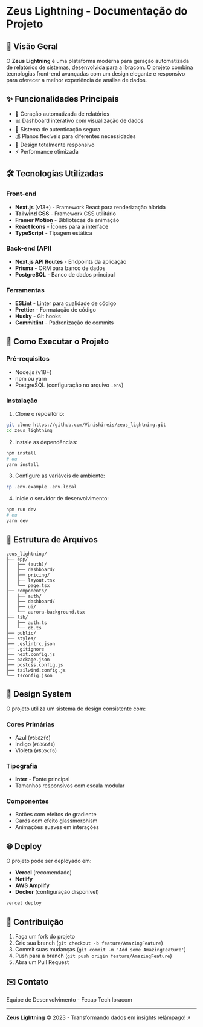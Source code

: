 # Zeus Lightning - Documentação do Projeto

## 📌 Visão Geral

O **Zeus Lightning** é uma plataforma moderna para geração automatizada de relatórios de sistemas, desenvolvida para a Ibracom. O projeto combina tecnologias front-end avançadas com um design elegante e responsivo para oferecer a melhor experiência de análise de dados.

## ✨ Funcionalidades Principais

- 🚀 Geração automatizada de relatórios
- 📊 Dashboard interativo com visualização de dados
- 🔐 Sistema de autenticação segura
- 💰 Planos flexíveis para diferentes necessidades
- 📱 Design totalmente responsivo
- ⚡ Performance otimizada

## 🛠 Tecnologias Utilizadas

### Front-end
- **Next.js** (v13+) - Framework React para renderização híbrida
- **Tailwind CSS** - Framework CSS utilitário
- **Framer Motion** - Bibliotecas de animação
- **React Icons** - Ícones para a interface
- **TypeScript** - Tipagem estática

### Back-end (API)
- **Next.js API Routes** - Endpoints da aplicação
- **Prisma** - ORM para banco de dados
- **PostgreSQL** - Banco de dados principal

### Ferramentas
- **ESLint** - Linter para qualidade de código
- **Prettier** - Formatação de código
- **Husky** - Git hooks
- **Commitlint** - Padronização de commits

## 🚀 Como Executar o Projeto

### Pré-requisitos
- Node.js (v18+)
- npm ou yarn
- PostgreSQL (configuração no arquivo `.env`)

### Instalação

1. Clone o repositório:
```bash
git clone https://github.com/Vinishireis/zeus_lightning.git
cd zeus_lightning
```

2. Instale as dependências:
```bash
npm install
# ou
yarn install
```

3. Configure as variáveis de ambiente:
```bash
cp .env.example .env.local
```

4. Inicie o servidor de desenvolvimento:
```bash
npm run dev
# ou
yarn dev
```

## 📂 Estrutura de Arquivos

```
zeus_lightning/
├── app/
│   ├── (auth)/
│   ├── dashboard/
│   ├── pricing/
│   ├── layout.tsx
│   └── page.tsx
├── components/
│   ├── auth/
│   ├── dashboard/
│   ├── ui/
│   └── aurora-background.tsx
├── lib/
│   ├── auth.ts
│   └── db.ts
├── public/
├── styles/
├── .eslintrc.json
├── .gitignore
├── next.config.js
├── package.json
├── postcss.config.js
├── tailwind.config.js
└── tsconfig.json
```

## 🎨 Design System

O projeto utiliza um sistema de design consistente com:

### Cores Primárias
- Azul (`#3b82f6`)
- Índigo (`#6366f1`)
- Violeta (`#8b5cf6`)

### Tipografia
- **Inter** - Fonte principal
- Tamanhos responsivos com escala modular

### Componentes
- Botões com efeitos de gradiente
- Cards com efeito glassmorphism
- Animações suaves em interações

## 🌐 Deploy

O projeto pode ser deployado em:

- **Vercel** (recomendado)
- **Netlify**
- **AWS Amplify**
- **Docker** (configuração disponível)

```bash
vercel deploy
```

## 🤝 Contribuição

1. Faça um fork do projeto
2. Crie sua branch (`git checkout -b feature/AmazingFeature`)
3. Commit suas mudanças (`git commit -m 'Add some AmazingFeature'`)
4. Push para a branch (`git push origin feature/AmazingFeature`)
5. Abra um Pull Request


## ✉️ Contato

Equipe de Desenvolvimento - Fecap Tech Ibracom

---

**Zeus Lightning** © 2023 - Transformando dados em insights relâmpago! ⚡